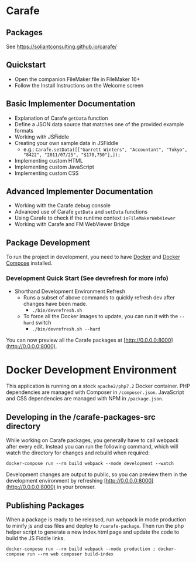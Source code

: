 # Carafe

## Packages

See https://soliantconsulting.github.io/carafe/

## Quickstart

- Open the companion FileMaker file in FileMaker 16+
- Follow the Install Instructions on the Welcome screen

## Basic Implementer Documentation

- Explanation of Carafe `getData` function
- Define a JSON data source that matches one of the provided example formats
- Working with JSFiddle
- Creating your own sample data in JSFiddle
  - e.g.: `Carafe.setData([["Garrett Winters", "Accountant", "Tokyo", "8422", "2011/07/25", "$170,750"],]);`
- Implementing custom HTML
- Implementing custom JavaScript
- Implementing custom CSS

## Advanced Implementer Documentation

- Working with the Carafe debug console
- Advanced use of Carafe `getData` and `setData` functions
- Using Carafe to check if the runtime context `isFileMakerWebViewer`
- Working with Carafe and FM WebViewer Bridge


## Package Development

To run the project in development, you need to have [Docker](https://www.docker.com/) and
[Docker Compose](https://docs.docker.com/compose/) installed.

### Development Quick Start (See devrefresh for more info)
  - Shorthand Development Environment Refresh
    - Runs a subset of above commands to quickly refresh dev after changes have been made.
      - `./bin/devrefresh.sh`
    - To force all the Docker images to update, you can run it with the `--hard` switch
      - `./bin/devrefresh.sh --hard`

You can now preview all the Carafe packages at [http://0.0.0.0:8000](http://0.0.0.0:8000).

# Docker Development Environment

This application is running on a stock `apache2/php7.2` Docker container.
PHP dependencies are managed with Composer in `/composer.json`.
JavaScript and CSS dependencies are managed with NPM in `/package.json`.

## Developing in the /carafe-packages-src directory

While working on Carafe packages, you generally have to call webpack after every edit.
Instead you can run the following command, which will watch the directory for changes and rebuild when required:

```
docker-compose run --rm build webpack --mode development --watch
```

Development changes are output to public, so you can preview them in the development environment by refreshing [http://0.0.0.0:8000](http://0.0.0.0:8000) in your browser.

## Publishing Packages
When a package is ready to be released, run webpack in mode production to minify js and css files and deploy to `/carafe-package`. Then run the php helper script to generate a new index.html page and update the code to build the JS Fiddle links.

```
docker-compose run --rm build webpack --mode production ; docker-compose run --rm web composer build-index
```
